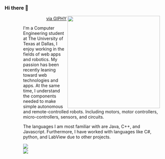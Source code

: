 ### Hi there 👋

<div style="padding-left:30px; margin-left:30px">
  <img src="https://media1.giphy.com/media/2xu5zpSV3oqKcCSZ49/giphy.gif?cid=790b7611610ebe80d1fa1d1f5d5a4e9abc2c8522d631b570&rid=giphy.gif&ct=g" height="300px" align="right"></img>
  <p align="right"><a href="https://giphy.com/gifs/art-pixel-8bit-2xu5zpSV3oqKcCSZ49">via GIPHY</a></p>
<div/>
<div>
  <p>
  I'm a Computer Engineering student at The University of Texas at Dallas, I enjoy working in the fields of web apps and robotics. My passion has been recently leaning toward web technologies and apps. At the same time, I understand the components needed to make simple autonomous and remote-controlled robots. Including motors, motor controllers, micro-controllers, sensors, and circuits.
  </p>

  <p>
  The languages I am most familiar with are Java, C++, and Javascript. Furthermore, I have worked with languages like C#, python, and LabView due to other projects.
  </p>
</div>  

<div>
  <div>
    <a href="https://www.linkedin.com/in/fernport/" blank="_blank">
    <img src='https://img.shields.io/badge/LinkedIn-0077B5?style=for-the-badge&logo=linkedin&logoColor=white' />
    </a>
  </div>
  <div>
    <a href="https://www.linkedin.com/in/fernport/" blank="_blank">
     <img src='https://img.shields.io/badge/Portfolio-%23000000.svg?style=for-the-badge&logo=firefox&logoColor=#FF7139'/>
    </a>
  </div>
</div>
<!-- You can find more links here
https://linktr.ee/Fernando4242 -->
